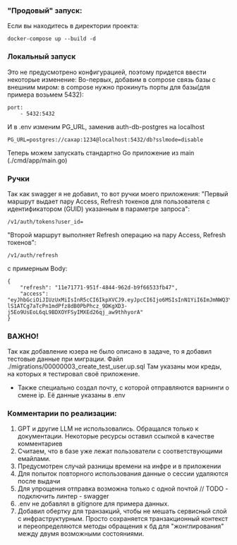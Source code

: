 ### "Продовый" запуск:
Если вы находитесь в директории проекта:
```
docker-compose up --build -d 
```

### Локальный запуск
Это не предусмотрено конфигурацией, поэтому придется ввести некоторые изменение:
Во-первых, добавим в compose связь базы с внешним миром:
в compose нужно прокинуть порты для базы(для примера возьмем 5432):
```
port:
    - 5432:5432
```

И в .env изменим PG_URL, заменив auth-db-postgres на localhost
```
PG_URL=postgres://caxap:1234@localhost:5432/db?sslmode=disable
```
Теперь можем запускать стандартно Go приложение из main (./cmd/app/main.go)


### Ручки
Так как swagger я не добавил, то вот ручки моего приложения:
"Первый маршрут выдает пару Access, Refresh токенов для пользователя с идентификатором (GUID) указанным в параметре запроса":
```
/v1/auth/tokens?user_id=
```
"Второй маршрут выполняет Refresh операцию на пару Access, Refresh токенов":
```
/v1/auth/refresh
```
с примерным Body:
```
{
    "refresh": "11e71771-951f-4844-962d-b9f66533fb47",
    "access": "eyJhbGciOiJIUzUxMiIsInR5cCI6IkpXVCJ9.eyJpcCI6Ijo6MSIsInN1YiI6ImJmNWQ3YmFlLWJiZjUtNDUxNC1hNTBlLWY1YTJmMzM5N2RmMSIsImV4cCI6MTc0NjM0NDY4NywiaWF0IjoxNzQ2MzQ0MDg3LCJqdGkiOiJlNDM0NDI2ZS01YTE3LTRmZmQtOWI2My04MWQ2NDgwZjZjZjgifQ.lGmpg-lS1ATCg7aTcPn1mdPfz8dB0PbPhcz_9DKgXD3-j5Eo9UsEoL6qL9BDXOYFSyIMXEd26qj_aw9thhyorA"
}
```

### ВАЖНО!
Так как добавление юзера не было описано в задаче, то я добавил тестовые данные при миграции. Файл ./migrations/00000003_create_test_user.up.sql
Там указаны мои креды, на которых я тестировал своё приложение.

- Также специально создал почту, с которой отправляются варнинги о смене ip. Её данные указаны в .env

### Комментарии по реализации:
1. GPT и другие LLM не использовались. Обращался только к документации. Некоторые ресурсы оставил ссылкой в качестве комментариев
2. Считаем, что в базе уже лежат пользователи с соответствующими емайлами.
3. Предусмотрен случай разницы времени на инфре и в приложении
4. Для попыток повторного использования данные о сессии удаляются после выдачи
5. Для упрощения отправка возможна только с одной почтой
   // TODO - подключить линтер
        - swagger
6. .env не добавлял в gitignore для примера данных.
7. Добавил обертку для транзакций, чтобы не мешать сервисный слой с инфраструктурным. Просто сохраняется транзакционный контекст и переопределяются методы обращения к бд для "жонглирования" между двумя возможными состояниями.